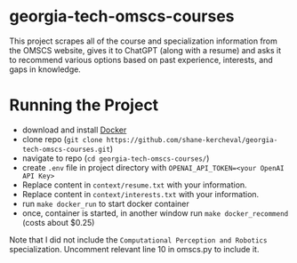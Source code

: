 # georgia-tech-omscs-courses

This project scrapes all of the course and specialization information from the OMSCS website, gives it to ChatGPT (along with a resume) and asks it to recommend various options based on past experience, interests, and gaps in knowledge.

# Running the Project

- download and install [Docker](https://www.docker.com/)
- clone repo (`git clone https://github.com/shane-kercheval/georgia-tech-omscs-courses.git`)
- navigate to repo (`cd georgia-tech-omscs-courses/`)
- create `.env` file in project directory with `OPENAI_API_TOKEN=<your OpenAI API Key>`
- Replace content in `context/resume.txt` with your information.
- Replace content in `context/interests.txt` with your information.
- run `make docker_run` to start docker container
- once, container is started, in another window run `make docker_recommend` (costs about $0.25)

Note that I did not include the `Computational Perception and Robotics` specialization. Uncomment relevant line 10 in omscs.py to include it.
